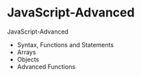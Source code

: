 # JavaScript-Advanced
JavaScript-Advanced
* Syntax, Functions and Statements
* Arrays
* Objects
* Advanced Functions
